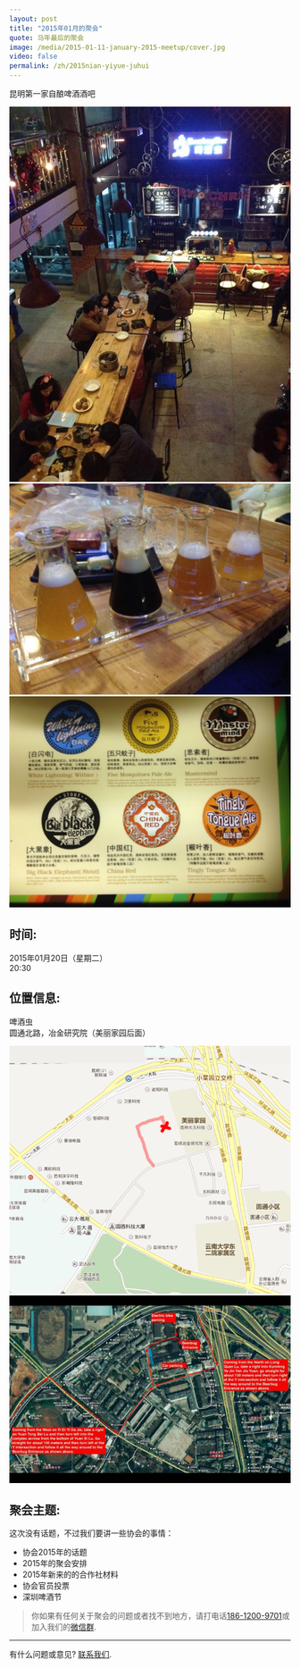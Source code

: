 ```yaml
---
layout: post
title: "2015年01月的聚会"
quote: 马年最后的聚会
image: /media/2015-01-11-january-2015-meetup/cover.jpg
video: false
permalink: /zh/2015nian-yiyue-juhui
---
```


昆明第一家自酿啤酒酒吧

!["Beer Bug"](/media/2015-01-11-january-2015-meetup/beer-bug1.jpg)
!["Beer Bug"](/media/2015-01-11-january-2015-meetup/beer-bug2.jpg)
!["Beer Bug"](/media/2015-01-11-january-2015-meetup/beer-bug3.jpg)

## 时间:

2015年01月20日（星期二）<br>
20:30

## 位置信息:

啤酒虫<br>
圆通北路，冶金研究院（美丽家园后面）<br>

!["考拉地图"](/media/2015-01-11-january-2015-meetup/map-chinese.png)
!["啤酒虫导线"](/media/2015-01-11-january-2015-meetup/directions.jpg)

## 聚会主题:

这次没有话题，不过我们要讲一些协会的事情：

* 协会2015年的话题
* 2015年的聚会安排
* 2015年新来的的合作社材料
* 协会官员投票
* 深圳啤酒节

> 你如果有任何关于聚会的问题或者找不到地方，请打电话[186-1200-9701](tel:18612009701)或加入我们的[微信群](/media/qr-code.jpg).

-----
有什么问题或意见? [联系我们](mailto:hello@kunmingbeer.org).
